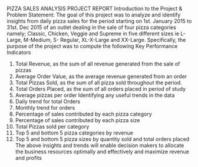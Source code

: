 PIZZA SALES ANALYSIS PROJECT REPORT
Introduction to the Project & Problem Statement:
The goal of this project was to analyze and identify insights from daily pizza sales for
the period starting on 1st. January 2015 to 31st. Dec 2015 of an outlet dealing in
the sale of four pizza categories namely; Classic, Chicken, Veggie and Supreme
in five different sizes ie L-Large, M-Medium, S- Regular, XL-X-Large and
XX-Large.
Specifically, the purpose of the project was to compute the following Key Performance
Indicators
1. Total Revenue, as the sum of all revenue generated from the sale of pizzas
2. Average Order Value, as the average revenue generated from an order
3. Total Pizzas Sold, as the sum of all pizza sold throughout the period.
4. Total Orders Placed, as the sum of all orders placed in period of study
5. Average pizzas per order
Identifying any useful trends in the data
1. Daily trend for total Orders
2. Monthly trend for orders
3. Percentage of sales contributed by each pizza category
4. Percentage of sales contributed by each pizza size
5. Total Pizzas sold per category
6. Top 5 and bottom 5 pizza categories by revenue
7. Top 5 and bottom 5 pizza sizes by quantity sold and total orders placed
The above insights and trends will enable decision makers to allocate the business
resources optimally and effectively and maximize revenue and profits
